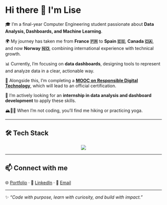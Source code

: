 # Hi there 👋 I'm Lise

🎓 I’m a final-year Computer Engineering student passionate about **Data Analysis, Dashboards, and Machine Learning**.  

🌍 My journey has taken me from **France 🇫🇷** to **Spain 🇪🇸**, **Canada 🇨🇦**, and now **Norway 🇳🇴**, combining international experience with technical growth.   

📊 Currently, I’m focusing on **data dashboards**, designing tools to represent and analyze data in a clear, actionable way.  

🌱 Alongside this, I’m completing a [**MOOC on Responsible Digital Technology**](https://institutnr.org/certificat-de-connaissance-nr), which will lead to an official certification.  

🚀 I’m actively looking for an **internship in data analysis and dashboard development** to apply these skills.  


🏔️🧘‍♀️ When I’m not coding, you’ll find me hiking  or practicing yoga.  

---

## 🛠️ Tech Stack  

<p align="center">
  <img src="https://skillicons.dev/icons?i=python,js,react,html,css,flask,git,docker" />
</p>

---

## 📫 Connect with me  

🌐 [Portfolio](https://github.com/lise-dev/portfolio) · 💼 [LinkedIn](https://linkedin.com/in/liserochat) · 📧 [Email](mailto:rochatlise17@gmail.com)  

---

✨ *“Code with purpose, learn with curiosity, and build with impact.”*  
